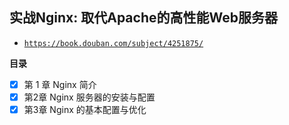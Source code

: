 ## 实战Nginx: 取代Apache的高性能Web服务器

* [`https://book.douban.com/subject/4251875/`](https://book.douban.com/subject/4251875/)


**目录**

* [x] 第 1 章 Nginx 简介
* [x] 第2章 Nginx 服务器的安装与配置
* [x] 第3章  Nginx 的基本配置与优化